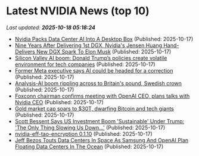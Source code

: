 # Latest NVIDIA News (top 10)
_Last updated: **2025-10-18 05:18:24**_

- [Nvidia Packs Data Center AI Into A Desktop Box](https://www.forbes.com/sites/janakirammsv/2025/10/17/nvidia-packs-data-center-ai-into-a-desktop-box/) (Published: 2025-10-17)
- [Nine Years After Delivering 1st DGX, Nvidia's Jensen Huang Hand-Delivers New DGX Spark To Elon Musk](https://biztoc.com/x/b7de0af7e6720e52) (Published: 2025-10-17)
- [Silicon Valley AI boom: Donald Trump’s policies create volatile environment for tech companies](https://www.smh.com.au/technology/silicon-valley-s-trump-courtship-is-backfiring-spectacularly-20251014-p5n2a3.html) (Published: 2025-10-17)
- [Former Meta executive says AI could be headed for a correction](https://www.businessinsider.com/ex-meta-executive-nick-clegg-ai-bubble-headed-correction-2025-10) (Published: 2025-10-17)
- [Analysis-AI boom rippling across to Britain's pound, Swedish crown](https://finance.yahoo.com/news/analysis-ai-boom-rippling-across-040317512.html) (Published: 2025-10-17)
- [Foxconn chairman confirms meeting with OpenAI CEO, plans talks with Nvidia CEO](https://www.digitimes.com/news/a20251017PD218.html) (Published: 2025-10-17)
- [Gold market cap soars to $30T, dwarfing Bitcoin and tech giants](https://cointelegraph.com/news/gold-market-cap-soars-30-trillion-dwarfing-bitcoin-and-tech-giants) (Published: 2025-10-17)
- [Scott Bessent Says US Investment Boom 'Sustainable' Under Trump: 'The Only Thing Slowing Us Down...'](https://finance.yahoo.com/news/scott-bessent-says-us-investment-023111948.html) (Published: 2025-10-17)
- [nvidia-eff-tao-encryption 0.1.10](https://pypi.org/project/nvidia-eff-tao-encryption/0.1.10/) (Published: 2025-10-17)
- [Jeff Bezos Touts Data Centers In Space As Samsung And OpenAI Plan Floating Data Centers In The Ocean](https://finance.yahoo.com/news/jeff-bezos-touts-data-centers-013131234.html) (Published: 2025-10-17)
